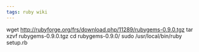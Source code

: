 ```yaml
---
tags: ruby wiki
---
```


wget http://rubyforge.org/frs/download.php/11289/rubygems-0.9.0.tgz tar xzvf rubygems-0.9.0.tgz cd rubygems-0.9.0/ sudo /usr/local/bin/ruby setup.rb
